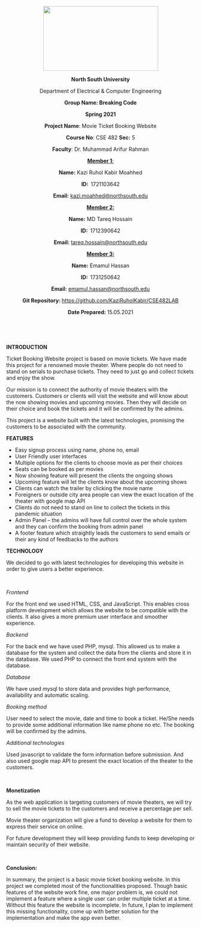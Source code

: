 <p style="text-align: center;">&nbsp;</p>

<p align="center"><strong><img src="https://media.dhakatribune.com/uploads/2016/11/nsulogo.jpg" alt="" width="307" height="172" /></strong></p>
<p align="center"><strong>North South University</strong></p>
<p align="center">Department of Electrical &amp; Computer Engineering</p>

<p align="center"><strong>Group Name: Breaking Code</strong></p>
<p align="center"><strong>Spring 2021</strong></p>
<p align="center"><strong>Project Name</strong>: Movie Ticket Booking Website</p>
<p align="center"><strong>Course No</strong>: CSE 482 <strong>Sec</strong><strong>:</strong> 5</p>
<p align="center"><strong>Faculty</strong>: Dr. Muhammad Arifur Rahman</p>
<p align="center"><strong><u>Member 1</u></strong><u>:</u></p>
<p align="center"><strong>Name</strong><strong>:</strong> Kazi Ruhol Kabir Moahhed </p>
<p align="center"><strong>ID</strong><strong>:&nbsp; </strong>1721103642</p>
<p align="center"><strong>Email</strong><strong>:</strong> <a href="mailto:kazi.moahhed@northsouth.edu">kazi.moahhed@northsouth.edu</a></p>
<p align="center"><strong><u>Member 2</u></strong><strong><u>:</u></strong></p>
<p align="center"><strong>Name</strong><strong>:</strong> MD Tareq Hossain </p>
<p align="center"><strong>ID</strong><strong>:&nbsp; </strong>1712390642</p>
<p align="center"><strong>Email</strong><strong>:</strong> <a href="mailto:tareq.hossain@northsouth.edu">tareq.hossain@northsouth.edu</a></p>
<p align="center"><strong><u>Member 3</u></strong><strong><u>:</u></strong></p>
<p align="center"><strong>Name</strong><strong>:</strong> Emamul Hassan  </p>
<p align="center"><strong>ID</strong><strong>:&nbsp; </strong>1731250642</p>
<p align="center"><strong>Email</strong><strong>:</strong> <a href="mailto:emamul.hassan@northsouth.edu">emamul.hassan@northsouth.edu</a></p>
<p align="center"><strong>Git Repository</strong><strong>: </strong><a href="https://github.com/KaziRuholKabir/CSE482LAB">https://github.com/KaziRuholKabir/CSE482LAB</a></p>
<p align="center"><strong>Date Prepared</strong><strong>: </strong>15.05.2021</p>
<p><strong>&nbsp;</strong></p>
<p><strong>&nbsp;</strong></p>
<p><strong>INTRODUCTION</strong></p>
<p>Ticket Booking Website project is based on movie tickets. We have made this project for a renowned movie theater. Where people do not need to stand on serials to purchase tickets. They need to just go and collect tickets and enjoy the show.</p>
<p>Our mission is to connect the authority of movie theaters with the customers. Customers or clients will visit the website and will know about the now showing movies and upcoming movies. Then they will decide on their choice and book the tickets and it will be confirmed by the admins.</p>
<p>This project is a website built with the latest technologies, promising the customers to be associated with the community.</p>
<p><strong>FEATURES</strong></p>
<ul>
<li> Easy signup process using name, phone no, email</li>
<li> User Friendly user interfaces</li>
<li> Multiple options for the clients to choose movie as per their choices</li>
<li> Seats can be booked as per movies</li>
<li>	Now showing feature will present the clients the ongoing shows</li>
<li>	Upcoming feature will let the clients know about the upcoming shows</li>
<li>	Clients can watch the trailer by clicking the movie name</li>
<li>	Foreigners or outside city area people can view the exact location of the theater with google map API</li>
<li>	Clients do not need to stand on line to collect the tickets in this pandemic situation</li>
<li>	Admin Panel – the admins will have full control over the whole system and they can confirm the booking from admin panel</li>
<li>	A footer feature which straightly leads the customers to send emails or their any kind of feedbacks to the authors</li>
</ul>
<p><strong>TECHNOLOGY</strong></p>
<p>We decided to go with latest technologies for developing this website in order to give users a better experience.</p>
<p>&nbsp;</p>
<p><em>Frontend</em></p>
<p>For the front end we used HTML, CSS, and JavaScript. This enables cross platform development which allows the website to be compatible with the clients. It also gives a more premium user interface and smoother experience.</p>
<p><em>Backend</em></p>
<p>For the back end we have used PHP, mysql. This allowed us to make a database for the system and collect the data from the clients and store it in the database. We used PHP to connect the front end system with the database.</p>
<p><em>Database</em></p>
<p>We have used mysql to store data and provides high performance, availability and automatic scaling.</p>
<p><em>Booking method</em></p>
<p>User need to select the movie, date and time to book a ticket. He/She needs to provide some additional information like name phone no etc. The booking will be confirmed by the admins.</p>
<p><em>Additional technologies</em></p>
<p>Used javascript to validate the form information before submission. And also used google map API to present the exact location of the theater to the customers.</p>
<p>&nbsp;</p>
<p><strong>Monetization</strong></p>
<p>As the web application is targeting customers of movie theaters, we will try to sell the movie tickets to the customers and receive a percentage per sell.</p>
<p>Movie theater organization will give a fund to develop a website for them to express their service on online.</p>
<p>For future development they will keep providing funds to keep developing or maintain security of their website.</p>
<p>&nbsp;</p>
<p><strong>Conclusion:</strong></p>
<p>In summary, the project is a basic movie ticket booking website. In this project we completed most of the functionalities proposed. Though basic features of the website work fine, one major problem is, we could not implement a feature where a single user can order multiple ticket at a time. Without this feature the website is incomplete. In future, I plan to implement this missing functionality, come up with better solution for the implementation and make the app even better. </p>
<p>&nbsp;</p>

